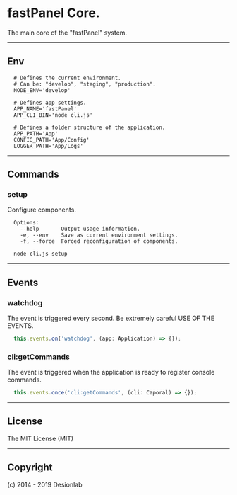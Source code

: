 # fastPanel Core.
The main core of the "fastPanel" system.

---

## Env

```
  # Defines the current environment.
  # Can be: "develop", "staging", "production".
  NODE_ENV='develop'

  # Defines app settings.
  APP_NAME='fastPanel'
  APP_CLI_BIN='node cli.js'

  # Defines a folder structure of the application.
  APP_PATH='App'
  CONFIG_PATH='App/Config'
  LOGGER_PATH='App/Logs'
```

---

## Commands

### setup

Configure components.

```
  Options:
    --help       Output usage information.
    -e, --env    Save as current environment settings.
    -f, --force  Forced reconfiguration of components.
```

``` bash
  node cli.js setup
```

---

## Events

### watchdog

The event is triggered every second. Be extremely careful USE OF THE EVENTS.

``` typescript
  this.events.on('watchdog', (app: Application) => {});
```

### cli:getCommands

The event is triggered when the application is ready to register console commands.

``` typescript
  this.events.once('cli:getCommands', (cli: Caporal) => {});
```

---

## License
The MIT License (MIT)

---

## Copyright
(c) 2014 - 2019 Desionlab
